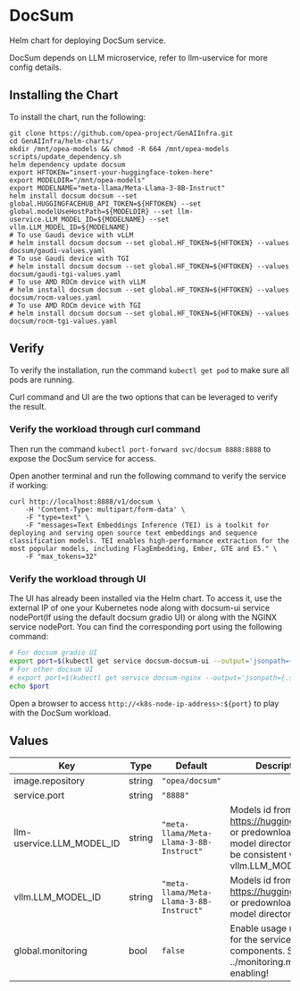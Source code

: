 # DocSum

Helm chart for deploying DocSum service.

DocSum depends on LLM microservice, refer to llm-uservice for more config details.

## Installing the Chart

To install the chart, run the following:

```console
git clone https://github.com/opea-project/GenAIInfra.git
cd GenAIInfra/helm-charts/
mkdir /mnt/opea-models && chmod -R 664 /mnt/opea-models
scripts/update_dependency.sh
helm dependency update docsum
export HFTOKEN="insert-your-huggingface-token-here"
export MODELDIR="/mnt/opea-models"
export MODELNAME="meta-llama/Meta-Llama-3-8B-Instruct"
helm install docsum docsum --set global.HUGGINGFACEHUB_API_TOKEN=${HFTOKEN} --set global.modelUseHostPath=${MODELDIR} --set llm-uservice.LLM_MODEL_ID=${MODELNAME} --set vllm.LLM_MODEL_ID=${MODELNAME}
# To use Gaudi device with vLLM
# helm install docsum docsum --set global.HF_TOKEN=${HFTOKEN} --values docsum/gaudi-values.yaml
# To use Gaudi device with TGI
# helm install docsum docsum --set global.HF_TOKEN=${HFTOKEN} --values docsum/gaudi-tgi-values.yaml
# To use AMD ROCm device with vLLM
# helm install docsum docsum --set global.HF_TOKEN=${HFTOKEN} --values docsum/rocm-values.yaml
# To use AMD ROCm device with TGI
# helm install docsum docsum --set global.HF_TOKEN=${HFTOKEN} --values docsum/rocm-tgi-values.yaml

```

## Verify

To verify the installation, run the command `kubectl get pod` to make sure all pods are running.

Curl command and UI are the two options that can be leveraged to verify the result.

### Verify the workload through curl command

Then run the command `kubectl port-forward svc/docsum 8888:8888` to expose the DocSum service for access.

Open another terminal and run the following command to verify the service if working:

```console
curl http://localhost:8888/v1/docsum \
    -H 'Content-Type: multipart/form-data' \
    -F "type=text" \
    -F "messages=Text Embeddings Inference (TEI) is a toolkit for deploying and serving open source text embeddings and sequence classification models. TEI enables high-performance extraction for the most popular models, including FlagEmbedding, Ember, GTE and E5." \
    -F "max_tokens=32"
```

### Verify the workload through UI

The UI has already been installed via the Helm chart. To access it, use the external IP of one your Kubernetes node along with docsum-ui service nodePort(If using the default docsum gradio UI) or along with the NGINX service nodePort. You can find the corresponding port using the following command:

```bash
# For docsum gradio UI
export port=$(kubectl get service docsum-docsum-ui --output='jsonpath={.spec.ports[0].nodePort}')
# For other docsum UI
# export port=$(kubectl get service docsum-nginx --output='jsonpath={.spec.ports[0].nodePort}')
echo $port
```

Open a browser to access `http://<k8s-node-ip-address>:${port}` to play with the DocSum workload.

## Values

| Key                       | Type   | Default                                 | Description                                                                                                         |
| ------------------------- | ------ | --------------------------------------- | ------------------------------------------------------------------------------------------------------------------- |
| image.repository          | string | `"opea/docsum"`                         |                                                                                                                     |
| service.port              | string | `"8888"`                                |                                                                                                                     |
| llm-uservice.LLM_MODEL_ID | string | `"meta-llama/Meta-Llama-3-8B-Instruct"` | Models id from https://huggingface.co/, or predownloaded model directory, must be consistent with vllm.LLM_MODEL_ID |
| vllm.LLM_MODEL_ID         | string | `"meta-llama/Meta-Llama-3-8B-Instruct"` | Models id from https://huggingface.co/, or predownloaded model directory                                            |
| global.monitoring         | bool   | `false`                                 | Enable usage metrics for the service components. See ../monitoring.md before enabling!                              |
